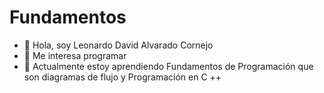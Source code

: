 # Fundamentos
- 👋 Hola, soy Leonardo David Alvarado Cornejo
- 👀 Me interesa programar
- 🌱 Actualmente estoy aprendiendo Fundamentos de Programación que son diagramas de flujo y Programación en C ++
